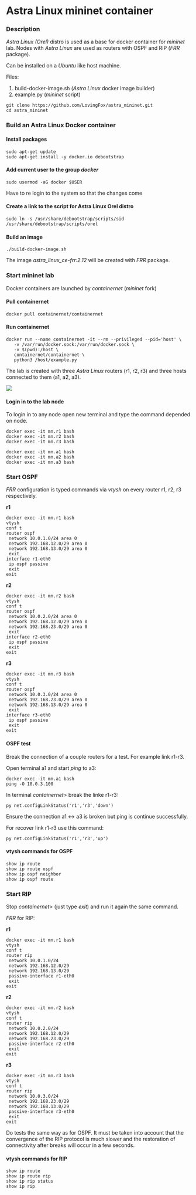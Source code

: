 # Astra Linux mininet container

### Description

*Astra Linux (Orel)* distro is used as a base for docker container for *mininet* lab. Nodes with *Astra Linux* are used as routers with OSPF and RIP (*FRR* package).

Can be installed on a *Ubuntu* like host machine.

Files:

1. build-docker-image.sh (*Astra Linux* docker image builder)
2. example.py (*mininet* script)

```
git clone https://github.com/LovingFox/astra_mininet.git
cd astra_mininet
```

### Build an Astra Linux Docker container

#### Install packages

```
sudo apt-get update
sudo apt-get install -y docker.io debootstrap
```

#### Add current user to the group *docker*

```
sudo usermod -aG docker $USER
```

Have to re login to the system so that the changes come

#### Create a link to the script for Astra Linux Orel distro

```
sudo ln -s /usr/share/debootstrap/scripts/sid /usr/share/debootstrap/scripts/orel
```

#### Build an image

```
./build-docker-image.sh
```

The image *astra_linux_ce-frr:2.12* will be created with *FRR* package.

### Start mininet lab

Docker containers are launched by *containernet* (*mininet* fork)

#### Pull containernet

```
docker pull containernet/containernet
```

#### Run containernet

```
docker run --name containernet -it --rm --privileged --pid='host' \
   -v /var/run/docker.sock:/var/run/docker.sock \
   -v $(pwd):/host \
   containernet/containernet \
   python3 /host/example.py
```

The lab is created with three *Astra Linux* routers (r1, r2, r3) and three hosts connected to them (a1, a2, a3).

![](lab.png)

#### Login in to the lab node

To login in to any node open new terminal and type the command depended on node.

```
docker exec -it mn.r1 bash
docker exec -it mn.r2 bash
docker exec -it mn.r3 bash

docker exec -it mn.a1 bash
docker exec -it mn.a2 bash
docker exec -it mn.a3 bash
```

### Start OSPF

*FRR* configuration is typed commands via *vtysh* on every router r1, r2, r3 respectively.

**r1**

```
docker exec -it mn.r1 bash
vtysh
conf t
router ospf
 network 10.0.1.0/24 area 0
 network 192.168.12.0/29 area 0
 network 192.168.13.0/29 area 0
 exit
interface r1-eth0
 ip ospf passive
 exit
exit
```

**r2**

```
docker exec -it mn.r2 bash
vtysh
conf t
router ospf
 network 10.0.2.0/24 area 0
 network 192.168.12.0/29 area 0
 network 192.168.23.0/29 area 0
 exit
interface r2-eth0
 ip ospf passive
 exit
exit
```

**r3**

```
docker exec -it mn.r3 bash
vtysh
conf t
router ospf
 network 10.0.3.0/24 area 0
 network 192.168.23.0/29 area 0
 network 192.168.13.0/29 area 0
 exit
interface r3-eth0
 ip ospf passive
 exit
exit
```

#### OSPF test

Break the connection of a couple routers for a test. For example link r1-r3.

Open terminal a1 and start *ping* to a3:

```
docker exec -it mn.a1 bash
ping -O 10.0.3.100
```

In terminal *containernet>* break the linke r1-r3:

```
py net.configLinkStatus('r1','r3','down')
```

Ensure the connection a1 <-> a3 is broken but ping is continue successfully.

For recover link r1-r3 use this command:

```
py net.configLinkStatus('r1','r3','up')
```

#### vtysh commands for OSPF

```
show ip route
show ip route ospf
show ip ospf neighbor
show ip ospf route
```

### Start RIP

Stop *containernet>* (just type *exit*) and run it again the same command.

*FRR* for RIP:

**r1**

```
docker exec -it mn.r1 bash
vtysh
conf t
router rip
 network 10.0.1.0/24
 network 192.168.12.0/29
 network 192.168.13.0/29
 passive-interface r1-eth0
 exit
exit
```

**r2**

```
docker exec -it mn.r2 bash
vtysh
conf t
router rip
 network 10.0.2.0/24
 network 192.168.12.0/29
 network 192.168.23.0/29
 passive-interface r2-eth0
 exit
exit
```

**r3**

```
docker exec -it mn.r3 bash
vtysh
conf t
router rip
 network 10.0.3.0/24
 network 192.168.23.0/29
 network 192.168.13.0/29
 passive-interface r3-eth0
 exit
exit
```

Do tests the same way as for OSPF. It must be taken into account that the convergence of the RIP protocol is much slower and the restoration of connectivity after breaks will occur in a few seconds.

#### vtysh commands for RIP

```
show ip route
show ip route rip
show ip rip status
show ip rip
```
